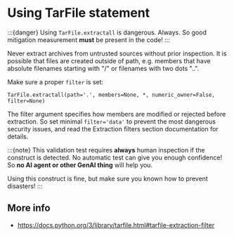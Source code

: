 # Using TarFile statement

:::{danger} 
Using `TarFile.extractall` is dangerous.
Always. So good mitigation measurement **must** be present in the code!
:::



Never extract archives from untrusted sources without prior inspection. It is possible that files are created outside of path, e.g. members that have absolute filenames starting with "/" or filenames with two dots "..".

Make sure a proper `filter` is set:
```
TarFile.extractall(path='.', members=None, *, numeric_owner=False, filter=None)
```
The filter argument specifies how members are modified or rejected before extraction. So set minimal `filter='data'` to prevent the most dangerous security issues, and read the Extraction filters section documentation for details.

:::{note} 
This validation test requires **always** human inspection if the construct is detected.
No automatic test can give you enough confidence! So **no AI agent or other GenAI thing** will help you. 

Using this construct is fine, but make sure you known how to prevent disasters!
:::

## More info

* https://docs.python.org/3/library/tarfile.html#tarfile-extraction-filter 
